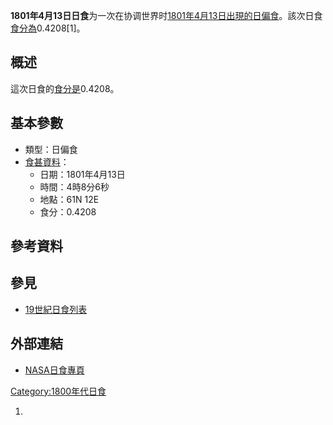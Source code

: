 **1801年4月13日日食**为一次在协调世界时[1801年](../Page/1801年.md "wikilink")[4月13日出現的日偏食](../Page/4月13日.md "wikilink")。該次日食[食分為](../Page/食分.md "wikilink")0.4208\[1\]。

## 概述

這次日食的[食分是](../Page/食分.md "wikilink")0.4208。

## 基本參數

  - 類型：日偏食
  - [食甚資料](../Page/食甚.md "wikilink")：
      - 日期：1801年4月13日
      - 時間：4時8分6秒
      - 地點：61N 12E
      - 食分：0.4208

## 參考資料

## 參見

  - [19世紀日食列表](../Page/19世紀日食列表.md "wikilink")

## 外部連結

  - [NASA日食專頁](http://eclipse.gsfc.nasa.gov/solar.html)

[Category:1800年代日食](https://zh.wikipedia.org/wiki/Category:1800年代日食 "wikilink")

1.